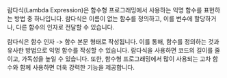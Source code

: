 람다식(Lambda Expression)은 함수형 프로그래밍에서 사용하는 익명 함수를 표현하는 방법 중 하나입니다. 람다식은 이름이 없는 함수를 정의하고, 이를 변수에 할당하거나, 다른 함수의 인자로 전달할 수 있습니다.

람다식은 함수 인자 -> 함수 본문 형태로 작성됩니다. 이를 통해, 함수를 정의하는 것과 유사한 방법으로 익명 함수를 작성할 수 있습니다. 람다식을 사용하면 코드의 길이를 줄이고, 가독성을 높일 수 있습니다. 또한, 함수형 프로그래밍에서 많이 사용되는 고차 함수와 함께 사용하면 더욱 강력한 기능을 제공합니다.